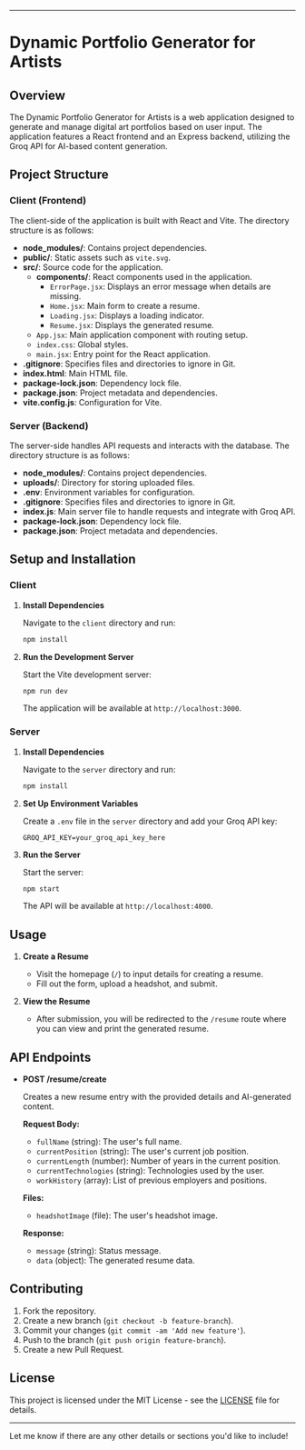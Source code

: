 

---

# Dynamic Portfolio Generator for Artists

## Overview

The Dynamic Portfolio Generator for Artists is a web application designed to generate and manage digital art portfolios based on user input. The application features a React frontend and an Express backend, utilizing the Groq API for AI-based content generation.

## Project Structure

### Client (Frontend)

The client-side of the application is built with React and Vite. The directory structure is as follows:

- **node_modules/**: Contains project dependencies.
- **public/**: Static assets such as `vite.svg`.
- **src/**: Source code for the application.
  - **components/**: React components used in the application.
    - `ErrorPage.jsx`: Displays an error message when details are missing.
    - `Home.jsx`: Main form to create a resume.
    - `Loading.jsx`: Displays a loading indicator.
    - `Resume.jsx`: Displays the generated resume.
  - `App.jsx`: Main application component with routing setup.
  - `index.css`: Global styles.
  - `main.jsx`: Entry point for the React application.
- **.gitignore**: Specifies files and directories to ignore in Git.
- **index.html**: Main HTML file.
- **package-lock.json**: Dependency lock file.
- **package.json**: Project metadata and dependencies.
- **vite.config.js**: Configuration for Vite.

### Server (Backend)

The server-side handles API requests and interacts with the database. The directory structure is as follows:

- **node_modules/**: Contains project dependencies.
- **uploads/**: Directory for storing uploaded files.
- **.env**: Environment variables for configuration.
- **.gitignore**: Specifies files and directories to ignore in Git.
- **index.js**: Main server file to handle requests and integrate with Groq API.
- **package-lock.json**: Dependency lock file.
- **package.json**: Project metadata and dependencies.

## Setup and Installation

### Client

1. **Install Dependencies**

   Navigate to the `client` directory and run:

   ```bash
   npm install
   ```

2. **Run the Development Server**

   Start the Vite development server:

   ```bash
   npm run dev
   ```

   The application will be available at `http://localhost:3000`.

### Server

1. **Install Dependencies**

   Navigate to the `server` directory and run:

   ```bash
   npm install
   ```

2. **Set Up Environment Variables**

   Create a `.env` file in the `server` directory and add your Groq API key:

   ```
   GROQ_API_KEY=your_groq_api_key_here
   ```

3. **Run the Server**

   Start the server:

   ```bash
   npm start
   ```

   The API will be available at `http://localhost:4000`.

## Usage

1. **Create a Resume**

   - Visit the homepage (`/`) to input details for creating a resume. 
   - Fill out the form, upload a headshot, and submit.

2. **View the Resume**

   - After submission, you will be redirected to the `/resume` route where you can view and print the generated resume.

## API Endpoints

- **POST /resume/create**

  Creates a new resume entry with the provided details and AI-generated content.

  **Request Body:**
  - `fullName` (string): The user's full name.
  - `currentPosition` (string): The user's current job position.
  - `currentLength` (number): Number of years in the current position.
  - `currentTechnologies` (string): Technologies used by the user.
  - `workHistory` (array): List of previous employers and positions.

  **Files:**
  - `headshotImage` (file): The user's headshot image.

  **Response:**
  - `message` (string): Status message.
  - `data` (object): The generated resume data.

## Contributing

1. Fork the repository.
2. Create a new branch (`git checkout -b feature-branch`).
3. Commit your changes (`git commit -am 'Add new feature'`).
4. Push to the branch (`git push origin feature-branch`).
5. Create a new Pull Request.

## License

This project is licensed under the MIT License - see the [LICENSE](LICENSE) file for details.

---

Let me know if there are any other details or sections you'd like to include!
